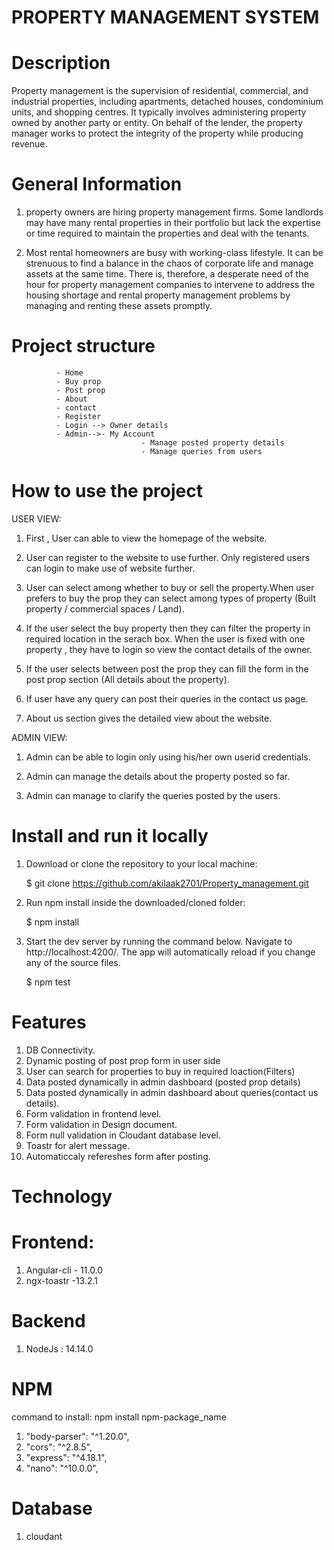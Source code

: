 # PROPERTY MANAGEMENT SYSTEM


# Description

Property management is the supervision of residential, commercial, and industrial properties, including apartments, detached houses, condominium units, and shopping centres. It typically involves administering property owned by another party or entity. On behalf of the lender, the property manager works to protect the integrity of the property while producing revenue.

# General Information

1. property owners are hiring property management firms. Some landlords may have many rental properties in their portfolio but lack the expertise or time required to maintain the properties and deal with the tenants.

2. Most rental homeowners are busy with working-class lifestyle. It can be strenuous to find a balance in the chaos of corporate life and manage assets at the same time. There is, therefore, a desperate need of the hour for property management companies to intervene to address the housing shortage and rental property management problems by managing and renting these assets promptly.

# Project structure

              - Home
              - Buy prop
              - Post prop
              - About
              - contact 
              - Register
              - Login --> Owner details
              - Admin-->- My Account
                                 - Manage posted property details
                                 - Manage queries from users
# How to use the project
USER VIEW:

1.  First , User can able to view the homepage of the website.

2. User can register to the website to use further. Only registered users can login to make use of website further.

3.  User can select among whether to buy or sell the property.When user prefers to buy the prop they can select among types of property 
(Built property / commercial spaces / Land).

4.  If the user select the buy property then they can filter the property in required  location in the serach box. When the user is fixed with one property , they have to login so view the contact details of the owner.

5.  If the user selects between post the prop they can fill the form in the post prop     section (All details about the property).

6.  If user have any query can post their queries in the contact us page.

7.  About us section gives the detailed view about the website.

ADMIN VIEW:

 1. Admin can be able to login only using his/her own userid credentials.
 
 2. Admin can manage the details about the property posted so far.

 3. Admin can manage to clarify the queries posted by the users.



# Install and run it locally

1.  Download or clone the repository to your local machine:

    $ git clone https://github.com/akilaak2701/Property_management.git

2.  Run npm install inside the downloaded/cloned folder:

    $ npm install

3.  Start the dev server by running the command below. Navigate to http://localhost:4200/.
    The app will automatically reload if you change any of the source files.

    $ npm test

# Features

1. DB Connectivity.
2. Dynamic posting of post prop form in user side
3. User can search for properties to buy in required loaction(Filters)
4. Data posted dynamically in admin dashboard (posted prop details)
5. Data posted dynamically in admin dashboard about queries(contact us details).
6. Form validation in frontend level.
7. Form validation in Design document.
8. Form null validation in Cloudant database level.
9. Toastr for alert message.
10. Automaticcaly refereshes form after posting.


# Technology

# Frontend:

1. Angular-cli - 11.0.0
2. ngx-toastr -13.2.1

# Backend

1. NodeJs : 14.14.0

# NPM

command to install: npm install npm-package_name

1. "body-parser": "^1.20.0",
2. "cors": "^2.8.5",
3. "express": "^4.18.1",
4. "nano": "^10.0.0",

# Database

1. cloudant

